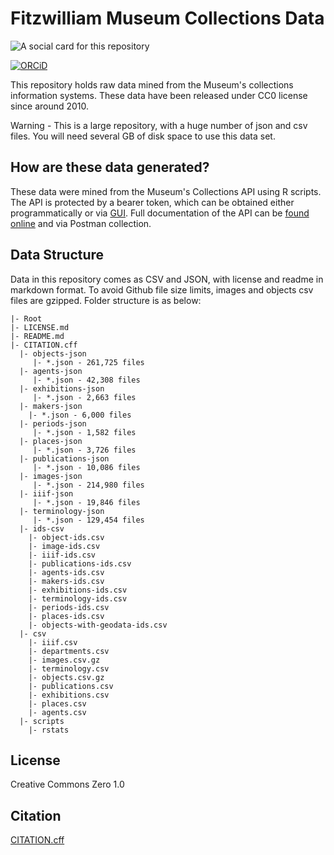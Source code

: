 # Fitzwilliam Museum Collections Data

![A social card for this repository](https://repository-images.githubusercontent.com/511317066/1123904f-cfce-40b2-a3f4-775186e178b3)

[![ORCiD](https://img.shields.io/badge/ORCiD-0000--0002--0246--2335-green.svg)](http://orcid.org/0000-0002-0246-2335)

This repository holds raw data mined from the Museum's collections information systems. These data have been released under CC0 license since around 2010.

Warning - This is a large repository, with a huge number of json and csv files. You will need several GB of disk space to use this data set.

## How are these data generated?

These data were mined from the Museum's Collections API using R scripts.
The API is protected by a bearer token, which can be obtained either
programmatically or via [GUI](https://data.fitzmuseum.cam.ac.uk/api/).
Full documentation of the API can be [found
online](https://data.fitzmuseum.cam.ac.uk/api/v1/docs) and via Postman
collection.

## Data Structure

Data in this repository comes as CSV and JSON, with license and readme in markdown format. To avoid
Github file size limits, images and objects csv files are gzipped. 
Folder structure is as below:

```
|- Root
|- LICENSE.md
|- README.md
|- CITATION.cff
  |- objects-json
     |- *.json - 261,725 files
  |- agents-json  
     |- *.json - 42,308 files
  |- exhibitions-json
     |- *.json - 2,663 files
  |- makers-json
    |- *.json - 6,000 files
  |- periods-json
     |- *.json - 1,582 files
  |- places-json
     |- *.json - 3,726 files
  |- publications-json
     |- *.json - 10,086 files
  |- images-json
     |- *.json - 214,980 files
  |- iiif-json
     |- *.json - 19,846 files
  |- terminology-json
     |- *.json - 129,454 files
  |- ids-csv
    |- object-ids.csv
    |- image-ids.csv
    |- iiif-ids.csv
    |- publications-ids.csv
    |- agents-ids.csv
    |- makers-ids.csv
    |- exhibitions-ids.csv
    |- terminology-ids.csv
    |- periods-ids.csv
    |- places-ids.csv
    |- objects-with-geodata-ids.csv
  |- csv
    |- iiif.csv
    |- departments.csv
    |- images.csv.gz
    |- terminology.csv
    |- objects.csv.gz
    |- publications.csv
    |- exhibitions.csv
    |- places.csv
    |- agents.csv
  |- scripts
    |- rstats
```

## License

Creative Commons Zero 1.0

## Citation

[CITATION.cff](CITATION.cff)
